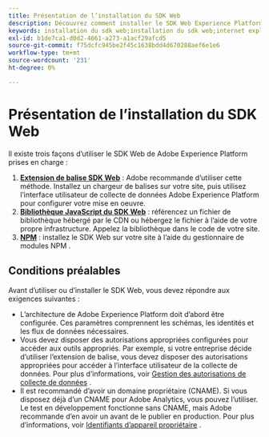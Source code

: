 ```yaml
---
title: Présentation de l’installation du SDK Web
description: Découvrez comment installer le SDK Web Experience Platform.
keywords: installation du sdk web;installation du sdk web;internet explorer;promesse;package npm
exl-id: b1de7ca1-d0d2-4661-a273-a1acf29afcd5
source-git-commit: f75dcfc945be2f45c1638bdd4d670288aef6e1e6
workflow-type: tm+mt
source-wordcount: '231'
ht-degree: 0%

---
```


# Présentation de l’installation du SDK Web

Il existe trois façons d’utiliser le SDK Web de Adobe Experience Platform prises en charge :

1. **[Extension de balise SDK Web](extension.md)** : Adobe recommande d’utiliser cette méthode. Installez un chargeur de balises sur votre site, puis utilisez l’interface utilisateur de collecte de données Adobe Experience Platform pour configurer votre mise en oeuvre.
1. **[Bibliothèque JavaScript du SDK Web](library.md)** : référencez un fichier de bibliothèque hébergé par le CDN ou hébergez le fichier à l’aide de votre propre infrastructure. Appelez la bibliothèque dans le code de votre site.
1. **[NPM](npm.md)** : installez le SDK Web sur votre site à l’aide du gestionnaire de modules NPM .

## Conditions préalables

Avant d’utiliser ou d’installer le SDK Web, vous devez répondre aux exigences suivantes :

* L’architecture de Adobe Experience Platform doit d’abord être configurée. Ces paramètres comprennent les schémas, les identités et les flux de données nécessaires.
* Vous devez disposer des autorisations appropriées configurées pour accéder aux outils appropriés. Par exemple, si votre entreprise décide d’utiliser l’extension de balise, vous devez disposer des autorisations appropriées pour accéder à l’interface utilisateur de la collecte de données. Pour plus d’informations, voir [Gestion des autorisations de collecte de données](https://experienceleague.adobe.com/docs/experience-platform/collection/permissions.html) .
* Il est recommandé d’avoir un domaine propriétaire (CNAME). Si vous disposez déjà d’un CNAME pour Adobe Analytics, vous pouvez l’utiliser. Le test en développement fonctionne sans CNAME, mais Adobe recommande d’en avoir un avant de le publier en production. Pour plus d’informations, voir [Identifiants d’appareil propriétaire](../identity/first-party-device-ids.md) .
